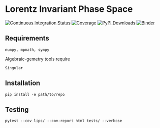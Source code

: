 # Lorentz Invariant Phase Space

[![Continuous Integration Status](https://github.com/GDeLaurentis/lips-dev/actions/workflows/continuous_integration.yml/badge.svg)](https://github.com/GDeLaurentis/lips-dev/actions)
[![Coverage](https://img.shields.io/badge/Coverage-80%25-greenyellow?labelColor=2a2f35)](https://github.com/GDeLaurentis/lips-dev/actions)
[![PyPI Downloads](https://img.shields.io/pypi/dm/lips.svg?label=PyPI%20downloads)](https://pypi.org/project/lips/)
[![Binder](https://mybinder.org/badge_logo.svg)](https://mybinder.org/v2/gh/GDeLaurentis/lips/HEAD)


## Requirements
```
numpy, mpmath, sympy
```
Algebraic-gemetry tools require
```
Singular
```

## Installation
```
pip install -e path/to/repo
```

## Testing

```
pytest --cov lips/ --cov-report html tests/ --verbose
```
